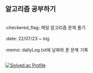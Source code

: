 
<h2>알고리즘 공부하기</h2>

<br>
:checkered_flag: 매일 알고리즘 문제 풀기 <br> <br>
:date: 22/07/23 ~ ing <br> <br>
:memo: daliyLog.txt에 날짜와 푼 문제 기록 <br> <br>


[![Solved.ac Profile](http://mazassumnida.wtf/api/generate_badge?boj=nyssott73)](https://solved.ac/nyssott73)
